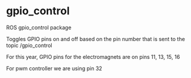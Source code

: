 # gpio_control
ROS gpio_control package

Toggles GPIO pins on and off based on the pin number that is sent to the topic /gpio_control

For this year, GPIO pins for the electromagnets are on pins 11, 13, 15, 16

For pwm controller we are using pin 32

